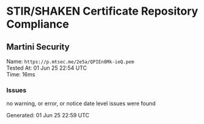 # STIR/SHAKEN Certificate Repository Compliance

## Martini Security

Name: `https://p.mtsec.me/2e5a/QPIEn8Mk-ieQ.pem`\
Tested At: 01 Jun 25 22:54 UTC\
Time: 16ms

### Issues

no warning, or error, or notice date level issues were found

Generated: 01 Jun 25 22:59 UTC